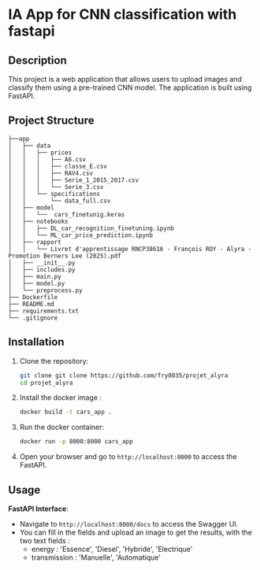 # IA App for CNN classification with fastapi

## Description
This project is a web application that allows users to upload images and classify them using a pre-trained CNN model. The application is built using FastAPI.


## Project Structure
```.
├──app
│   ├── data
│   │   ├── prices
│   │   │   ├── A6.csv
│   │   │   ├── classe_E.csv
│   │   │   ├── RAV4.csv
│   │   │   ├── Serie_1_2015_2017.csv
│   │   │   └── Serie_3.csv
│   │   └── specifications
│   │       └── data_full.csv
│   ├── model
│   │   └──  cars_finetunig.keras
│   ├── notebooks
│   │   ├── DL_car_recognition_finetuning.ipynb
│   │   └── ML_car_price_prediction.ipynb
│   ├── rapport
│   │   └── Livret d'apprentissage RNCP38616 - François ROY - Alyra - Promotion Berners Lee (2025).pdf
│   ├── __init__.py
│   ├── includes.py
│   ├── main.py
│   ├── model.py
│   └── preprocess.py
├── Dockerfile
├── README.md
├── requirements.txt
└── .gitignore
```

## Installation
1. Clone the repository:
    ```bash
    git clone git clone https://github.com/fry0035/projet_alyra
    cd projet_alyra
    ```

2. Install the docker image :
    ```bash
    docker build -t cars_app .
    ```

3. Run the docker container:
    ```bash
    docker run -p 8000:8000 cars_app
    ```

4. Open your browser and go to `http://localhost:8000` to access the FastAPI.


## Usage
**FastAPI Interface**:
   - Navigate to `http://localhost:8000/docs` to access the Swagger UI.
   - You can fill in the fields and upload an image to get the results, with the two text fields :
     - energy : 'Essence', 'Diesel', 'Hybride', 'Electrique'
     - transmission : 'Manuelle', 'Automatique'
